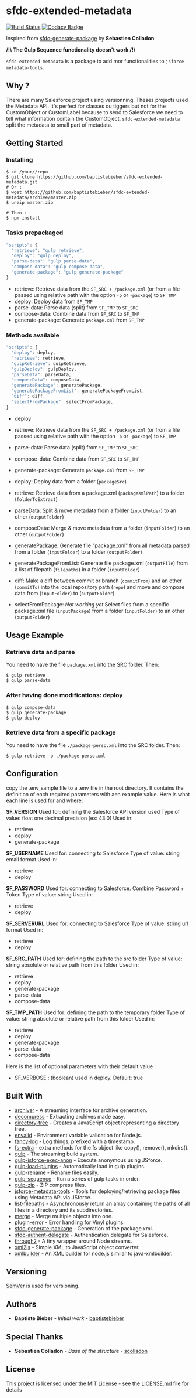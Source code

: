 # sfdc-extended-metadata

[![Build Status](https://travis-ci.org/baptistebieber/sfdc-extended-metadata.svg?branch=master)](https://travis-ci.org/baptistebieber/sfdc-extended-metadata)
[![Codacy Badge](https://api.codacy.com/project/badge/Grade/c598758dbbb04cc191d991ae0ae1d5bc)](https://www.codacy.com/app/baptiste.bieber/sfdc-extended-metadata?utm_source=github.com&amp;utm_medium=referral&amp;utm_content=baptistebieber/sfdc-extended-metadata&amp;utm_campaign=Badge_Grade)

Inspired from [sfdc-generate-package](https://github.com/scolladon/sfdc-generate-package) by **Sebastien Colladon**

**/!\ The Gulp Sequence functionality doesn't work /!\\**

`sfdc-extended-metadata` is a package to add mor functionalities to `jsforce-metadata-tools`.


## Why ?
There are many Salesforce project using versionning. Theses projects used the Metadata API.
It's perfect for classes ou tiggers but not for the CustomObject or CustomLabel because to send to Salesforce we need to tell what information contain the CustomObject.
`sfdc-extended-metadata` split the metadata to small part of metadata.


## Getting Started

### Installing

```
$ cd /your//repo
$ git clone https://github.com/baptistebieber/sfdc-extended-metadata.git
# Or :
$ wget https://github.com/baptistebieber/sfdc-extended-metadata/archive/master.zip
$ unzip master.zip

# Then :
$ npm install
```

### Tasks prepackaged
```javascript
"scripts": {
  "retrieve": "gulp retrieve",
  "deploy": "gulp deploy",
  "parse-data": "gulp parse-data",
  "compose-data": "gulp compose-data",
  "generate-package": "gulp generate-package"
}
```

* retrieve: Retrieve data from the `SF_SRC + /package.xml` (or from a file passed using relative path with the option `-p` or `-package`) to `SF_TMP`
* deploy: Deploy data from `SF_TMP`
* parse-data: Parse data (split) from `SF_TMP` to `SF_SRC`
* compose-data: Combine data from `SF_SRC` to `SF_TMP`
* generate-package: Generate `package.xml` from `SF_TMP`


### Methods available
```javascript
"scripts": {
  "deploy": deploy,
  "retrieve": retrieve,
  "gulpRetrieve": gulpRetrieve,
  "gulpDeploy": gulpDeploy,
  "parseData": parseData,
  "composeData": composeData,
  "generatePackage": generatePackage,
  "generatePackageFromList": generatePackageFromList,
  "diff": diff,
  "selectFromPackage": selectFromPackage,
}
```

* deploy
* retrieve: Retrieve data from the `SF_SRC + /package.xml` (or from a file passed using relative path with the option `-p` or `-package`) to `SF_TMP`
* parse-data: Parse data (split) from `SF_TMP` to `SF_SRC`
* compose-data: Combine data from `SF_SRC` to `SF_TMP`
* generate-package: Generate `package.xml` from `SF_TMP`

* deploy: Deploy data from a folder (`packageSrc`)
* retrieve: Retrieve data from a package.xml (`packageXmlPath`) to a folder (`folderToExtract`)
* parseData: Split & move metadata from a folder (`inputFolder`) to an other (`outputFolder`)
* composeData: Merge & move metadata from a folder (`inputFolder`) to an other (`outputFolder`)
* generatePackage: Generate file "package.xml" from all metadata parsed from a folder (`inputFolder`) to a folder (`outputFolder`)
* generatePackageFromList: Generate file package.xml (`outputFile`) from a list of filepath (`filepaths`) in a folder (`inputFolder`)
* diff: Make a diff between commit or branch (`commitFrom`) and an other (`commitTo`) into the local repository path (`repo`) and move and compose data from (`inputFolder`) to (`outputFolder`)
* selectFromPackage: *Not working yet* Select files from a specific package.xml file (`inputPackage`) from a folder (`inputFolder`) to an other (`outputFolder`)

## Usage Example

### Retrieve data and parse
You need to have the file `package.xml` into the SRC folder.
Then:
```
$ gulp retrieve
$ gulp parse-data
```

### After having done modifications: deploy
```
$ gulp compose-data
$ gulp generate-package
$ gulp deploy
```

### Retrieve data from a specific package
You need to have the file `./package-perso.xml` into the SRC folder.
Then:
```
$ gulp retrieve -p ./package-perso.xml
```


## Configuration
copy the .env_sample file to a .env file in the root directory.
It contains the definition of each required parameters with aen example value.
Here is what each line is used for and where:

**SF_VERSION**
Used for: defining the Salesforce API version used
Type of value: float one decimal precision (ex: 43.0)
Used in:
* retrieve
* deploy
* generate-package

**SF_USERNAME**
Used for: connecting to Salesforce
Type of value: string email format
Used in:
* retrieve
* deploy

**SF_PASSWORD**
Used for: connecting to Salesforce. Combine Password + Token
Type of value: string
Used in:
* retrieve
* deploy

**SF_SERVERURL**
Used for: connecting to Salesforce
Type of value: string url format
Used in:
* retrieve
* deploy

**SF_SRC_PATH**
Used for: defining the path to the src folder
Type of value: string absolute or relative path from this folder
Used in:
* retrieve
* deploy
* generate-package
* parse-data
* compose-data

**SF_TMP_PATH**
Used for: defining the path to the temporary folder
Type of value: string absolute or relative path from this folder
Used in:
* retrieve
* deploy
* generate-package
* parse-data
* compose-data

Here is the list of optional parameters with their default value :
* SF_VERBOSE : (boolean) used in deploy. Default: true


## Built With

* [archiver](https://github.com/archiverjs/node-archiver) - A streaming interface for archive generation.
* [decompress](https://github.com/kevva/decompress) - Extracting archives made easy.
* [directory-tree](https://github.com/mihneadb/node-directory-tree) - Creates a JavaScript object representing a directory tree.
* [envalid](https://github.com/af/envalid) - Environment variable validation for Node.js.
* [fancy-log](https://github.com/js-cli/fancy-log) - Log things, prefixed with a timestamp.
* [fs-extra](https://github.com/jprichardson/node-fs-extra) - extra methods for the fs object like copy(), remove(), mkdirs().
* [gulp](https://github.com/gulpjs/gulp) - The streaming build system.
* [gulp-jsforce-exec-anon](https://github.com/scolladon/gulp-jsforce-exec-anon) - Execute anonymous using JSforce.
* [gulp-load-plugins](https://github.com/jackfranklin/gulp-load-plugins) - Automatically load in gulp plugins.
* [gulp-rename](https://github.com/hparra/gulp-rename) - Rename files easily.
* [gulp-sequence](https://github.com/teambition/gulp-sequence) - Run a series of gulp tasks in order.
* [gulp-zip](https://github.com/sindresorhus/gulp-zip) - ZIP compress files.
* [jsforce-metadata-tools](https://github.com/jsforce/jsforce-metadata-tools) - Tools for deploying/retrieving package files using Metadata API via JSforce.
* [list-filepaths](https://github.com/bcmarinacci/list-filepaths) - Asynchronously return an array containing the paths of all files in a directory and its subdirectories.
* [merge](https://github.com/yeikos/js.merge) - Merge multiple objects into one.
* [plugin-error](https://github.com/gulpjs/plugin-error) - Error handling for Vinyl plugins.
* [sfdc-generate-package](https://github.com/scolladon/sfdc-generate-package) - Generation of the package.xml.
* [sfdc-authent-delegate](https://github.com/scolladon/sfdc-authent-delegate) - Authentication delegate for Salesforce.
* [through2](https://github.com/rvagg/through2) - A tiny wrapper around Node streams.
* [xml2js](https://github.com/Leonidas-from-XIV/node-xml2js) - Simple XML to JavaScript object converter.
* [xmlbuilder](https://github.com/oozcitak/xmlbuilder-js) - An XML builder for node.js similar to java-xmlbuilder.


## Versioning

[SemVer](http://semver.org/) is used for versioning.


## Authors

* **Baptiste Bieber** - *Initial work* - [baptistebieber](https://github.com/baptistebieber)


## Special Thanks

* **Sebastien Colladon** - *Base of the structure* - [scolladon](https://github.com/scolladon)


## License

This project is licensed under the MIT License - see the [LICENSE.md](LICENSE.md) file for details
